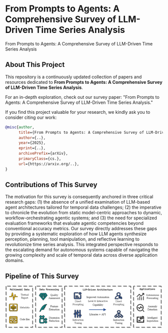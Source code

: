 # From Prompts to Agents: A Comprehensive Survey of LLM-Driven Time Series Analysis
From Prompts to Agents: A Comprehensive Survey of LLM-Driven Time Series Analysis


## About This Project
This repository is a continuously updated collection of papers and resources dedicated to **From Prompts to Agents: A Comprehensive Survey of LLM-Driven Time Series Analysis**.

For an in-depth exploration, check out our survey paper: "From Prompts to Agents: A Comprehensive Survey of LLM-Driven Time Series Analysis."

If you find this project valuable for your research, we kindly ask you to consider citing our work:

```bibtex
@misc{author,
      title={From Prompts to Agents: A Comprehensive Survey of LLM-Driven Time Series Analysis}, 
      author={..},
      year={2025},
      eprint={..},
      archivePrefix={arXiv},
      primaryClass={cs.},
      url={https://arxiv.org/..}, 
}
```

## Contributions of This Survey
The motivation for this survey is consequently anchored in three critical research gaps: (1) the absence of a unified examination of LLM-based agent architectures tailored for temporal data challenges; (2) the imperative to chronicle the evolution from static model-centric approaches to dynamic, workflow-orchestrating agentic systems; and (3) the need for specialized evaluation frameworks that evaluate agentic competencies beyond conventional accuracy metrics. Our survey directly addresses these gaps by providing a systematic exploration of how LLM agents synthesize perception, planning, tool manipulation, and reflective learning to revolutionize time series analysis. This integrated perspective responds to the escalating demand for autonomous systems capable of navigating the growing complexity and scale of temporal data across diverse application domains.

## Pipeline of This Survey

<p align="center">
  <img src="fig_3_1.png" alt="The pipeline of LLM-Driven time series analysis from prompts to agents Architecture" width="1000"/>
</p>



